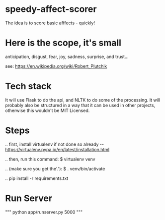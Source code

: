 # speedy-affect-scorer
The idea is to score basic afffects - quickly!

# Here is the scope, it's small
anticipation,
disgust,
fear,
joy,
sadness,
surprise,
and trust...

see: https://en.wikipedia.org/wiki/Robert_Plutchik

# Tech stack
It will use Flask to do the api, and NLTK to do some of the processing. It will probably also be structured in a way that it can be used in other projects, otherwise this wouldn't be MIT Licensed.


# Steps

.. first, install virtualenv if not done so already -- https://virtualenv.pypa.io/en/latest/installation.html

.. then, run this command: $ virtualenv venv

.. (make sure you get the'.'): $ . venv/bin/activate

.. pip install -r requirements.txt

# Run Server

"""
python app/runserver.py 5000
"""
